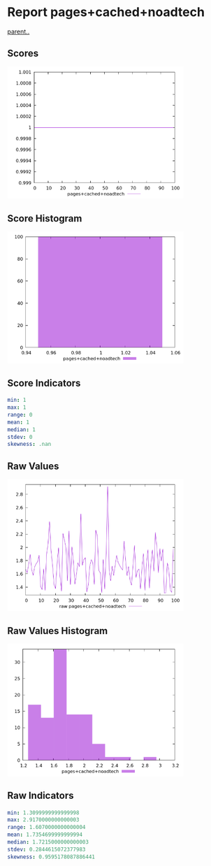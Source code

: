 # Report pages+cached+noadtech

[parent..](./..)  


## Scores

![score](./score.png)  

## Score Histogram

![hist](./hist.png)  

## Score Indicators

```yaml
min: 1
max: 1
range: 0
mean: 1
median: 1
stdev: 0
skewness: .nan

```

## Raw Values

![raw](./raw.png)  

## Raw Values Histogram

![raw hist](./raw_hist.png)  

## Raw Indicators

```yaml
min: 1.3099999999999998
max: 2.9170000000000003
range: 1.6070000000000004
mean: 1.7354699999999994
median: 1.7215000000000003
stdev: 0.2844615072377983
skewness: 0.9595178087886441

```

<style>
  img {
    max-width: 80%;
  }
</style>
      

